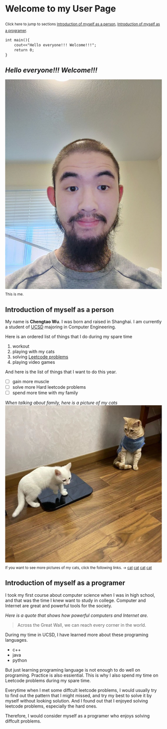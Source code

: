 # Welcome to my User Page

<sub>Click here to jump to sections [Introduction of myself as a person](#introduction-of-myself-as-a-person), [Introduction of myself as a programer](#introduction-of-myself-as-a-programer).

```
int main(){
    cout<<"Hello everyone!!! Welcome!!!";
    return 0;
}
```
## ***Hello everyone!!! Welcome!!!*** 
![Image](Chengtao-Wu.jpg)
<sub> This is me.

## Introduction of myself as a person
My name is **Chengtao Wu**. I was born and raised in Shanghai. I am currently a student of [UCSD](https://ucsd.edu/) majoring in Computer Engineering. 

Here is an ordered list of things that I do during my spare time
   1. workout
   2. playing with my cats
   3. solving [Leetcode problems](https://leetcode.com/problems/)
   4. playing video games

And here is the list of things that I want to do this year.
- [ ] gain more muscle
- [ ] solve more Hard leetcode problems
- [ ] spend more time with my family

*When talking about family, here is a picture of my cats*
![Image](2.jpg)
<sub> If you want to see more pictures of my cats, click the following links. -> [cat](1.jpg) [cat](3.jpg) [cat](4.jpg) [cat](5.jpg) 


## Introduction of myself as a programer

I took my first course about computer science when I was in high school, and that was the time I knew want to study in college. Computer and Internet are great and powerful tools for the society.

*Here is a quote that shows how powerful computers and Internet are.*
> Across the Great Wall, we can reach every corner in the world.


During my time in UCSD, I have learned more about these programing languages.
* c++
* java
* python

But just learning programing language is not enough to do well on programing. Practice is also essiential. This is why I also spend my time on Leetcode problems during my spare time. 

Everytime when I met some diffcult leetcode problems, I would usually try to find out the pattern that I might missed, and try my best to solve it by myself without looking solution. And I found out that I enjoyed solving leetcode problems, especially the hard ones. 

Therefore, I would consider myself as a programer who enjoys solving diffcult problems.



